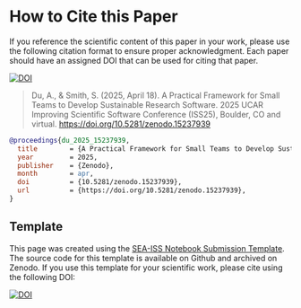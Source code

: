 # How to Cite this Paper

If you reference the scientific content of this paper in your work, please use the following citation format to ensure proper acknowledgment. Each paper should have an assigned DOI that can be used for citing that paper. 

[![DOI](https://zenodo.org/badge/DOI/10.5281/zenodo.15237939.svg)](https://doi.org/10.5281/zenodo.15237939)

> Du, A., & Smith, S. (2025, April 18). A Practical Framework for Small Teams to Develop Sustainable Research Software. 2025 UCAR Improving Scientific Software Conference (ISS25), Boulder, CO and virtual. https://doi.org/10.5281/zenodo.15237939

```bibtex
@proceedings{du_2025_15237939,
  title        = {A Practical Framework for Small Teams to Develop Sustainable Research Software},
  year         = 2025,
  publisher    = {Zenodo},
  month        = apr,
  doi          = {10.5281/zenodo.15237939},
  url          = {https://doi.org/10.5281/zenodo.15237939},
}
```

## Template
This page was created using the [SEA-ISS Notebook Submission Template](https://ucar-sea.github.io/SEA-ISS-Template/README.html). 
The source code for this template is available on Github and archived on Zenodo. If you use this template for your scientific work, please cite using the following DOI:

[![DOI](https://zenodo.org/badge/739166874.svg)](https://zenodo.org/doi/10.5281/zenodo.10499040)
